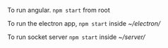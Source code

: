 To run angular.
`npm start` from root

To run the electron app,
`npm start` inside *~/electron/*

To run socket server
`npm start` inside *~/server/*
